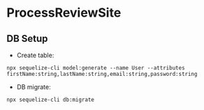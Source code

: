 # ProcessReviewSite

## DB Setup

* Create table:
```
npx sequelize-cli model:generate --name User --attributes firstName:string,lastName:string,email:string,password:string
```
* DB migrate:
```
npx sequelize-cli db:migrate
```